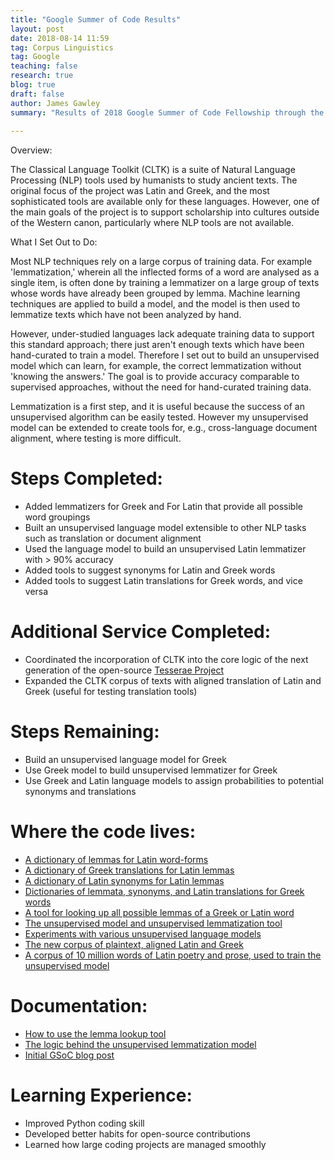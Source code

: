 ```yaml
---
title: "Google Summer of Code Results"
layout: post
date: 2018-08-14 11:59
tag: Corpus Linguistics
tag: Google
teaching: false
research: true
blog: true
draft: false
author: James Gawley
summary: "Results of 2018 Google Summer of Code Fellowship through the Classical Language Toolkit"
 
---
```

Overview: 

The Classical Language Toolkit (CLTK) is a suite of Natural Language Processing (NLP) tools used by humanists to study ancient texts. The original focus of the project was Latin and Greek, and the most sophisticated tools are available only for these languages. However, one of the main goals of the project is to support scholarship into cultures outside of the Western canon, particularly where NLP tools are not available.

What I Set Out to Do:

Most NLP techniques rely on a large corpus of training data. For example 'lemmatization,' wherein all the inflected forms of a word are analysed as a single item, is often done by training a lemmatizer on a large group of texts whose words have already been grouped by lemma. Machine learning techniques are applied to build a model, and the model is then used to lemmatize texts which have not been analyzed by hand.

However, under-studied languages lack adequate training data to support this standard approach; there just aren't enough texts which have been hand-curated to train a model. Therefore I set out to build an unsupervised model which can learn, for example, the correct lemmatization without 'knowing the answers.' The goal is to provide accuracy comparable to supervised approaches, without the need for hand-curated training data.

Lemmatization is a first step, and it is useful because the success of an unsupervised algorithm can be easily tested. However my unsupervised model can be extended to create tools for, e.g., cross-language document alignment, where testing is more difficult.

# Steps Completed:

* Added lemmatizers for Greek and For Latin that provide all possible word groupings
* Built an unsupervised language model extensible to other NLP tasks such as translation or document alignment
* Used the language model to build an unsupervised Latin lemmatizer with > 90% accuracy
* Added tools to suggest synonyms for Latin and Greek words
* Added tools to suggest Latin translations for Greek words, and vice versa

# Additional Service Completed:

* Coordinated the incorporation of CLTK into the core logic of the next generation of the open-source [Tesserae Project](http://tesserae.caset.buffalo.edu)
* Expanded the CLTK corpus of texts with aligned translation of Latin and Greek (useful for testing translation tools)

# Steps Remaining:

* Build an unsupervised language model for Greek
* Use Greek model to build unsupervised lemmatizer for Greek
* Use Greek and Latin language models to assign probabilities to potential synonyms and translations

# Where the code lives:

* [A dictionary of lemmas for Latin word-forms](https://github.com/cltk/latin_models_cltk/blob/master/semantics/lemmata.py)
* [A dictionary of Greek translations for Latin lemmas](https://github.com/cltk/latin_models_cltk/blob/master/semantics/translations.py)
* [A dictionary of Latin synonyms for Latin lemmas](https://github.com/cltk/latin_models_cltk/blob/master/semantics/synonyms.py)
* [Dictionaries of lemmata, synonyms, and Latin translations for Greek words](https://github.com/cltk/greek_models_cltk/tree/master/semantics)
* [A tool for looking up all possible lemmas of a Greek or Latin word](https://github.com/cltk/cltk/blob/master/cltk/semantics/latin/lookup.py)
* [The unsupervised model and unsupervised lemmatization tool](https://github.com/jamesgawley/cltk/tree/master/cltk/lemmatize/latin/unsupervised.py)
* [Experiments with various unsupervised language models](https://github.com/jamesgawley/latin_lemma_disambiguation_models)
* [The new corpus of plaintext, aligned Latin and Greek](https://github.com/jamesgawley/greek_text_greek_fragmentary_historians)
* [A corpus of 10 million words of Latin poetry and prose, used to train the unsupervised model](https://github.com/jamesgawley/latin_text_tesserae_collection)

# Documentation:

* [How to use the lemma lookup tool](http://docs.cltk.org/en/latest/latin.html#semantics)
* [The logic behind the unsupervised lemmatization model](https://jamesgawley.github.io/Unsupervised-Lemmatization-Model)
* [Initial GSoC blog post](https://jamesgawley.github.io/Google-Summer-of-Code-Initial-Post)

# Learning Experience:

* Improved Python coding skill
* Developed better habits for open-source contributions
* Learned how large coding projects are managed smoothly